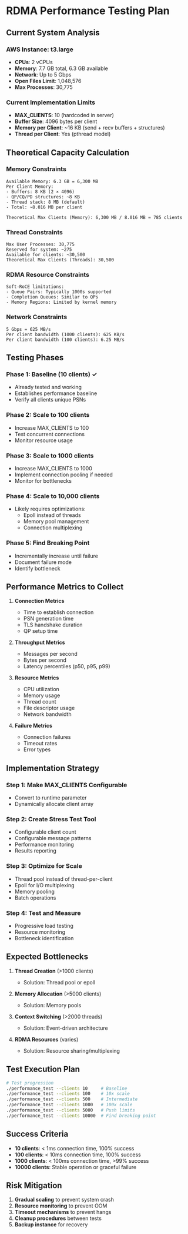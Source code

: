 # RDMA Performance Testing Plan

## Current System Analysis

### AWS Instance: t3.large
- **CPUs**: 2 vCPUs
- **Memory**: 7.7 GB total, 6.3 GB available
- **Network**: Up to 5 Gbps
- **Open Files Limit**: 1,048,576
- **Max Processes**: 30,775

### Current Implementation Limits
- **MAX_CLIENTS**: 10 (hardcoded in server)
- **Buffer Size**: 4096 bytes per client
- **Memory per Client**: ~16 KB (send + recv buffers + structures)
- **Thread per Client**: Yes (pthread model)

## Theoretical Capacity Calculation

### Memory Constraints
```
Available Memory: 6.3 GB = 6,300 MB
Per Client Memory:
- Buffers: 8 KB (2 × 4096)
- QP/CQ/PD structures: ~8 KB
- Thread stack: 8 MB (default)
- Total: ~8.016 MB per client

Theoretical Max Clients (Memory): 6,300 MB / 8.016 MB ≈ 785 clients
```

### Thread Constraints
```
Max User Processes: 30,775
Reserved for system: ~275
Available for clients: ~30,500
Theoretical Max Clients (Threads): 30,500
```

### RDMA Resource Constraints
```
Soft-RoCE limitations:
- Queue Pairs: Typically 1000s supported
- Completion Queues: Similar to QPs
- Memory Regions: Limited by kernel memory
```

### Network Constraints
```
5 Gbps = 625 MB/s
Per client bandwidth (1000 clients): 625 KB/s
Per client bandwidth (100 clients): 6.25 MB/s
```

## Testing Phases

### Phase 1: Baseline (10 clients) ✓
- Already tested and working
- Establishes performance baseline
- Verify all clients unique PSNs

### Phase 2: Scale to 100 clients
- Increase MAX_CLIENTS to 100
- Test concurrent connections
- Monitor resource usage

### Phase 3: Scale to 1000 clients
- Increase MAX_CLIENTS to 1000
- Implement connection pooling if needed
- Monitor for bottlenecks

### Phase 4: Scale to 10,000 clients
- Likely requires optimizations:
  - Epoll instead of threads
  - Memory pool management
  - Connection multiplexing

### Phase 5: Find Breaking Point
- Incrementally increase until failure
- Document failure mode
- Identify bottleneck

## Performance Metrics to Collect

1. **Connection Metrics**
   - Time to establish connection
   - PSN generation time
   - TLS handshake duration
   - QP setup time

2. **Throughput Metrics**
   - Messages per second
   - Bytes per second
   - Latency percentiles (p50, p95, p99)

3. **Resource Metrics**
   - CPU utilization
   - Memory usage
   - Thread count
   - File descriptor usage
   - Network bandwidth

4. **Failure Metrics**
   - Connection failures
   - Timeout rates
   - Error types

## Implementation Strategy

### Step 1: Make MAX_CLIENTS Configurable
- Convert to runtime parameter
- Dynamically allocate client array

### Step 2: Create Stress Test Tool
- Configurable client count
- Configurable message patterns
- Performance monitoring
- Results reporting

### Step 3: Optimize for Scale
- Thread pool instead of thread-per-client
- Epoll for I/O multiplexing
- Memory pooling
- Batch operations

### Step 4: Test and Measure
- Progressive load testing
- Resource monitoring
- Bottleneck identification

## Expected Bottlenecks

1. **Thread Creation** (>1000 clients)
   - Solution: Thread pool or epoll

2. **Memory Allocation** (>5000 clients)
   - Solution: Memory pools

3. **Context Switching** (>2000 threads)
   - Solution: Event-driven architecture

4. **RDMA Resources** (varies)
   - Solution: Resource sharing/multiplexing

## Test Execution Plan

```bash
# Test progression
./performance_test --clients 10     # Baseline
./performance_test --clients 100    # 10x scale
./performance_test --clients 500    # Intermediate
./performance_test --clients 1000   # 100x scale
./performance_test --clients 5000   # Push limits
./performance_test --clients 10000  # Find breaking point
```

## Success Criteria

- **10 clients**: < 1ms connection time, 100% success
- **100 clients**: < 10ms connection time, 100% success
- **1000 clients**: < 100ms connection time, >99% success
- **10000 clients**: Stable operation or graceful failure

## Risk Mitigation

1. **Gradual scaling** to prevent system crash
2. **Resource monitoring** to prevent OOM
3. **Timeout mechanisms** to prevent hangs
4. **Cleanup procedures** between tests
5. **Backup instance** for recovery